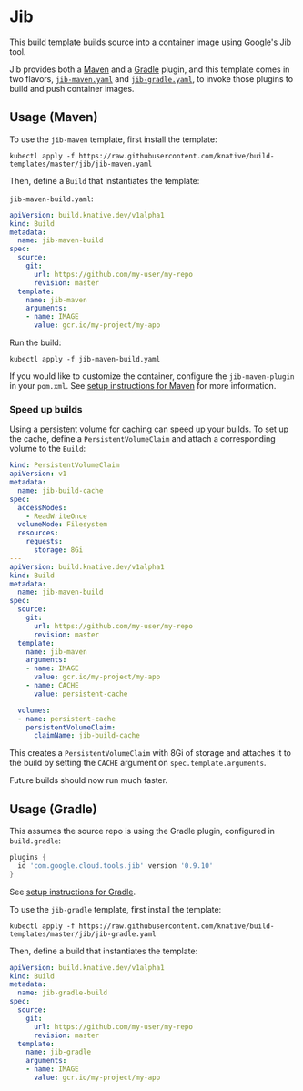 # Jib

This build template builds source into a container image using Google's
[Jib](https://github.com/GoogleContainerTools/jib) tool.

Jib provides both a
[Maven](https://github.com/GoogleContainerTools/jib/tree/master/jib-maven-plugin)
and a
[Gradle](https://github.com/GoogleContainerTools/jib/tree/master/jib-gradle-plugin)
plugin, and this template comes in two flavors,
[`jib-maven.yaml`](./jib-maven.yaml) and [`jib-gradle.yaml`](./jib-gradle.yaml),
to invoke those plugins to build and push container images.

## Usage (Maven)

To use the `jib-maven` template, first install the template:

```shell
kubectl apply -f https://raw.githubusercontent.com/knative/build-templates/master/jib/jib-maven.yaml
```

Then, define a `Build` that instantiates the template:

`jib-maven-build.yaml`:
```yaml
apiVersion: build.knative.dev/v1alpha1
kind: Build
metadata:
  name: jib-maven-build
spec:
  source:
    git:
      url: https://github.com/my-user/my-repo
      revision: master
  template:
    name: jib-maven
    arguments:
    - name: IMAGE
      value: gcr.io/my-project/my-app
```

Run the build:

```shell
kubectl apply -f jib-maven-build.yaml
```

If you would like to customize the container, configure the `jib-maven-plugin` in your `pom.xml`. 
See [setup instructions for Maven](https://github.com/GoogleContainerTools/jib/tree/master/jib-maven-plugin#setup) for more information.

### Speed up builds

Using a persistent volume for caching can speed up your builds. To set up the cache, define a `PersistentVolumeClaim` and attach a corresponding volume to the `Build`:

```yaml
kind: PersistentVolumeClaim
apiVersion: v1
metadata:
  name: jib-build-cache
spec:
  accessModes:
    - ReadWriteOnce
  volumeMode: Filesystem
  resources:
    requests:
      storage: 8Gi
---
apiVersion: build.knative.dev/v1alpha1
kind: Build
metadata:
  name: jib-maven-build
spec:
  source:
    git:
      url: https://github.com/my-user/my-repo
      revision: master
  template:
    name: jib-maven
    arguments:
    - name: IMAGE
      value: gcr.io/my-project/my-app
    - name: CACHE
      value: persistent-cache

  volumes:
  - name: persistent-cache
    persistentVolumeClaim:
      claimName: jib-build-cache
```

This creates a `PersistentVolumeClaim` with 8Gi of storage and attaches it to the build by setting the `CACHE` argument on `spec.template.arguments`.

Future builds should now run much faster.

## Usage (Gradle)

This assumes the source repo is using the Gradle plugin, configured in
`build.gradle`:

```groovy
plugins {
  id 'com.google.cloud.tools.jib' version '0.9.10'
}
```

See [setup instructions for
Gradle](https://github.com/GoogleContainerTools/jib/tree/master/jib-gradle-plugin#setup).

To use the `jib-gradle` template, first install the template:

```shell
kubectl apply -f https://raw.githubusercontent.com/knative/build-templates/master/jib/jib-gradle.yaml
```

Then, define a build that instantiates the template:

```yaml
apiVersion: build.knative.dev/v1alpha1
kind: Build
metadata:
  name: jib-gradle-build
spec:
  source:
    git:
      url: https://github.com/my-user/my-repo
      revision: master
  template:
    name: jib-gradle
    arguments:
    - name: IMAGE
      value: gcr.io/my-project/my-app
```
